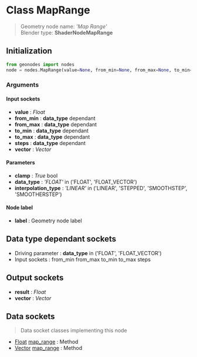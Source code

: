 
# Class MapRange

> Geometry node name: _'Map Range'_<br>Blender type:  **ShaderNodeMapRange**

## Initialization


```python
from geonodes import nodes
node = nodes.MapRange(value=None, from_min=None, from_max=None, to_min=None, to_max=None, steps=None, vector=None, clamp=True, data_type='FLOAT', interpolation_type='LINEAR', label=None)
```


### Arguments


#### Input sockets



- **value** : _Float_
- **from_min** : **data_type** dependant
- **from_max** : **data_type** dependant
- **to_min** : **data_type** dependant
- **to_max** : **data_type** dependant
- **steps** : **data_type** dependant
- **vector** : _Vector_



#### Parameters



- **clamp** : _True_ bool
- **data_type** : _'FLOAT'_ in ('FLOAT', 'FLOAT_VECTOR')
- **interpolation_type** : _'LINEAR'_ in ('LINEAR', 'STEPPED', 'SMOOTHSTEP', 'SMOOTHERSTEP')



#### Node label



- **label** : Geometry node label



## Data type dependant sockets



- Driving parameter : **data_type** in ('FLOAT', 'FLOAT_VECTOR')
- Input sockets : from_min from_max to_min to_max steps



## Output sockets



- **result** : _Float_
- **vector** : _Vector_



## Data sockets

> Data socket classes implementing this node


- [Float](./sockets/Float.md) [map_range](./sockets/Float.md#map_range) : Method
- [Vector](./sockets/Vector.md) [map_range](./sockets/Vector.md#map_range) : Method


